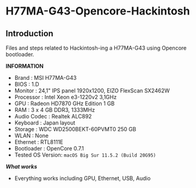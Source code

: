 # H77MA-G43-Opencore-Hackintosh

## Introduction

Files and steps related to Hackintosh-ing a H77MA-G43 using Opencore bootloader.



**INFORMATION**
* Brand		: MSI H77MA-G43
* BIOS		: 1.D
* Monitor	: 24,1" IPS panel 1920x1200, EIZO FlexScan SX2462W
* Processor	: Intel Xeon e3-1220v2 3,1GHz
* GPU		: Radeon HD7870 GHz Edition 1 GB
* RAM		: 3 x 4 GB DDR3, 1333MHz
* Audio Codec	: Realtek ALC892
* Keyboard	: Japan layout
* Storage	: WDC WD2500BEKT-60PVMT0 250 GB
* WLAN		: None
* Ethernet	: RTL8111E
* Bootloader	: OpenCore 0.7.1
* Tested OS Version: ```macOS Big Sur 11.5.2 (Build 20G95)```

***What works***
* Everything works including GPU, Ethernet, USB, Audio 
	